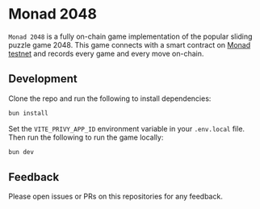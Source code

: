 # Monad 2048

`Monad 2048` is a fully on-chain game implementation of the popular sliding puzzle game 2048. This game connects with a smart contract
on [Monad testnet](https://testnet.monad.xyz/) and records every game and every move on-chain.

## Development

Clone the repo and run the following to install dependencies:

```bash
bun install
```

Set the `VITE_PRIVY_APP_ID` environment variable in your `.env.local` file. Then run the following to run the game locally:

```bash
bun dev
```

## Feedback

Please open issues or PRs on this repositories for any feedback.
